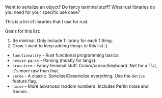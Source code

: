 Want to serialize an object? Do fancy terminal stuff? What rust libraries do you
need for your specific use case?

This is a list of libraries that I use for rust.

Goals for this list:
1. Be minimal. Only include 1 library for each 1 thing.
2. Grow. I want to keep adding things to this list :).


- `functionality` - Rust functional programming basics.
- `nessie-parse` - Parsing (mostly for langs).
- `crossterm` - Fancy terminal stuff. Colors/cursor/keyboard. Not for a TUI,
  it's more raw than that.
- `serde` - A classic. Serialize/Deserialize everything. Use the `derive`
  feature flag.
- `noise` - More advanced random numbers. Includes Perlin noise and friends.
